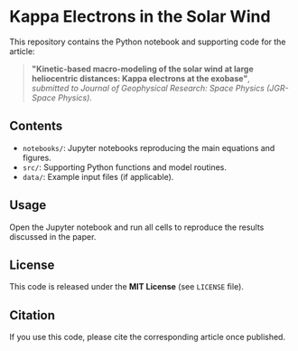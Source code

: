 # Kappa Electrons in the Solar Wind

This repository contains the Python notebook and supporting code for the article:

> **"Kinetic-based macro-modeling of the solar wind at large heliocentric distances: Kappa electrons at the exobase"**,  
> *submitted to Journal of Geophysical Research: Space Physics (JGR-Space Physics).*

## Contents
- `notebooks/`: Jupyter notebooks reproducing the main equations and figures.
- `src/`: Supporting Python functions and model routines.
- `data/`: Example input files (if applicable).

## Usage
Open the Jupyter notebook and run all cells to reproduce the results discussed in the paper.

## License
This code is released under the **MIT License** (see `LICENSE` file).

## Citation
If you use this code, please cite the corresponding article once published.
